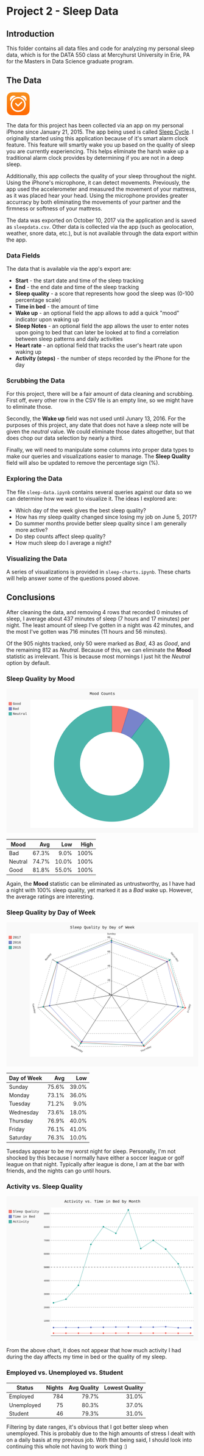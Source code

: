 # Project 2 - Sleep Data

## Introduction

This folder contains all data files and code for analyzing my personal sleep data, which is for the DATA 550 class at Mercyhurst University in Erie, PA for the Masters in Data Science graduate program.

## The Data

![alt text](sleep-cycle-icon.png "Sleep Cycle Logo")

The data for this project has been collected via an app on my personal iPhone since January 21, 2015.  The app being used is called [Sleep Cycle](https://www.sleepcycle.com/). I originally started using this application because of it's smart alarm clock feature. This feature will smartly wake you up based on the quality of sleep you are currently experiencing. This helps eliminate the harsh wake up a traditional alarm clock provides by determining if you are not in a deep sleep.

Additionally, this app collects the quality of your sleep throughout the night. Using the iPhone's microphone, it can detect movements. Previously, the app used the accelerometer and measured the movement of your mattress, as it was placed hear your head. Using the microphone provides greater accurracy by both eliminating the movements of your partner and the firmness or softness of your mattress.

The data was exported on October 10, 2017 via the application and is saved as ```sleepdata.csv```. Other data is collected via the app (such as geolocation, weather, snore data, etc.), but is not available through the data export within the app.

### Data Fields

The data that is available via the app's export are:

+ **Start** - the start date and time of the sleep tracking
+ **End** - the end date and time of the sleep tracking
+ **Sleep quality** - a score that represents how good the sleep was (0-100 percentage scale)
+ **Time in bed** - the amount of time
+ **Wake up** - an optional field the app allows to add a quick "mood" indicator upon waking up
+ **Sleep Notes** - an optional field the app allows the user to enter notes upon going to bed that can later be looked at to find a correlation between sleep patterns and daily activities
+ **Heart rate** - an optional field that tracks the user's heart rate upon waking up
+ **Activity (steps)** - the number of steps recorded by the iPhone for the day

### Scrubbing the Data

For this project, there will be a fair amount of data cleaning and scrubbing. First off, every other row in the CSV file is an empty line, so we might have to eliminate those. 

Secondly, the **Wake up** field was not used until Junary 13, 2016. For the purposes of this project, any date that does not have a sleep note will be given the *neutral* value. We could eliminate those dates altogether, but that does chop our data selection by nearly a third.

Finally, we will need to manipulate some columns into proper data types to make our queries and visualizations easier to manage. The **Sleep Quality** field will also be updated to remove the percentage sign (%).

### Exploring the Data

The file ```sleep-data.ipynb``` contains several queries against our data so we can determine how we want to visualize it. The ideas I explored are:

+ Which day of the week gives the best sleep quality?
+ How has my sleep quality changed since losing my job on June 5, 2017?
+ Do summer months provide better sleep quality since I am generally more active?
+ Do step counts affect sleep quality?
+ How much sleep do I average a night?

### Visualizing the Data

A series of visualizations is provided in ```sleep-charts.ipynb```. These charts will help answer some of the questions posed above.

## Conclusions

After cleaning the data, and removing 4 rows that recorded 0 minutes of sleep, I average about 437 minutes of sleep (7 hours and 17 minutes) per night. The least amount of sleep I've gotten in a night was 42 minutes, and the most I've gotten was 716 minutes (11 hours and 56 minutes). 

Of the 905 nights tracked, only 50 were marked as *Bad*, 43 as *Good*, and the remaining 812 as *Neutral*. Because of this, we can eliminate the **Mood** statistic as irrelevant. This is because most mornings I just hit the *Neutral* option by default.

### Sleep Quality by Mood

![alt text](mood-counts.png "Mood Counts")

Mood | Avg | Low | High
--- | ---: | ---: | ---:
Bad | 67.3% | 9.0% | 100%
Neutral | 74.7% | 10.0% | 100%
Good | 81.8% | 55.0% | 100%

Again, the **Mood** statistic can be eliminated as untrustworthy, as I have had a night with 100% sleep quality, yet marked it as a *Bad* wake up. However, the average ratings are interesting.

### Sleep Quality by Day of Week

![alt text](quality-by-day-of-week.png "Sleep Quality by Day of Week")

Day of Week | Avg | Low
--- | ---: | ---:
Sunday | 75.6% | 39.0%
Monday | 73.1% | 36.0%
Tuesday | 71.2% | 9.0%
Wednesday | 73.6% | 18.0%
Thursday | 76.9% | 40.0%
Friday | 76.1% | 41.0%
Saturday | 76.3% | 10.0%

Tuesdays appear to be my worst night for sleep. Personally, I'm not shocked by this because I normally have either a soccer league or golf league on that night. Typically after league is done, I am at the bar with friends, and the nights can go until hours.

### Activity vs. Sleep Quality

![alt text](activity-vs-quality.png "Activity vs. Sleep Quality")

From the above chart, it does not appear that how much activity I had during the day affects my time in bed or the quality of my sleep.

### Employed vs. Unemployed vs. Student

Status | Nights | Avg Quality | Lowest Quality
--- | ---: | ---: | ---:
Employed | 784 | 79.7% | 31.0%
Unemployed | 75 | 80.3% | 37.0%
Student | 46 | 79.3% | 31.0%

Filtering by date ranges, it's obvious that I got better sleep when unemployed. This is probably due to the high amounts of stress I dealt with on a daily basis at my previous job. With that being said, I should look into continuing this whole not having to work thing :)


